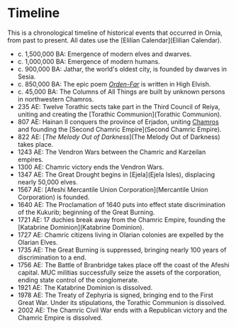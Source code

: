 # Timeline

This is a chronological timeline of historical events that occurred in Ornia, from past to present. All dates use the [Elilian Calendar](Elilian Calendar).

- c. 1,500,000 BA: Emergence of modern elves and dwarves.
- c. 1,000,000 BA: Emergence of modern humans.
- c. 900,000 BA: Jathar, the world's oldest city, is founded by dwarves in Sesia.
- c. 850,000 BA: The epic poem [*Orden-Far*](Orden-Far) is written in High Elvish.
- c. 45,000 BA: The Columns of All Things are built by unknown persons in northwestern Chamros.
- 235 AE: Twelve Torathic sects take part in the Third Council of Reiya, uniting and creating the [Torathic Communion](Torathic Communion).
- 807 AE: Hainan II conquers the province of Erjadon, uniting [Chamros](Chamros) and founding the [Second Chamric Empire](Second Chamric Empire).
- 822 AE: [*The Melody Out of Darkness*](The Melody Out of Darkness) takes place.
- 1243 AE: The Vendron Wars between the Chamric and Karzeilan empires.
- 1300 AE: Chamric victory ends the Vendron Wars.
- 1347 AE: The Great Drought begins in [Ejela](Ejela Isles), displacing nearly 50,000 elves.
- 1567 AE: [Afeshi Mercantile Union Corporation](Mercantile Union Corporation) is founded.
- 1640 AE: The Proclamation of 1640 puts into effect state discrimination of the Kukurib; beginning of the Great Burning.
- 1721 AE: 17 duchies break away from the Chamric Empire, founding the [Katabrine Dominion](Katabrine Dominion).
- 1727 AE: Chamric citizens living in Olarian colonies are expelled by the Olarian Elves.
- 1735 AE: The Great Burning is suppressed, bringing nearly 100 years of discrimination to a end.
- 1756 AE: The Battle of Branbridge takes place off the coast of the Afeshi capital. MUC militias successfully seize the assets of the corporation, ending state control of the conglomerate.
- 1921 AE: The Katabrine Dominion is dissolved.
- 1978 AE: The Treaty of Zephyria is signed, bringing end to the First Great War. Under its stipulations, the Torathic Communion is dissolved.
- 2002 AE: The Chamric Civil War ends with a Republican victory and the Chamric Empire is dissolved.

